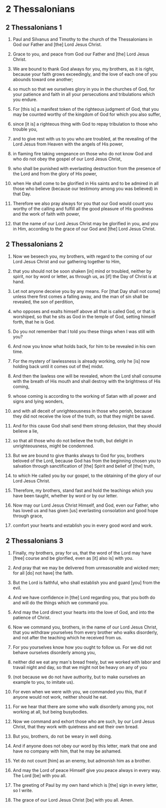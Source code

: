 # 2 Thessalonians

## 2 Thessalonians 1

1. Paul and Silvanus and Timothy to the church of the Thessalonians in God our Father and [the] Lord Jesus Christ.

2. Grace to you, and peace from God our Father and [the] Lord Jesus Christ.

3. We are bound to thank God always for you, my brothers, as it is right, because your faith grows exceedingly, and the love of each one of you abounds toward one another;

4. so much so that we ourselves glory in you in the churches of God, for your patience and faith in all your persecutions and tribulations which you endure.

5. For [this is] a manifest token of the righteous judgment of God, that you may be counted worthy of the kingdom of God for which you also suffer,

6. since [it is] a righteous thing with God to repay tribulation to those who trouble you,

7. and to give rest with us to you who are troubled, at the revealing of the Lord Jesus from Heaven with the angels of His power,

8. in flaming fire taking vengeance on those who do not know God and who do not obey the gospel of our Lord Jesus Christ,

9. who shall be punished with everlasting destruction from the presence of the Lord and from the glory of His power,

10. when He shall come to be glorified in His saints and to be admired in all those who believe (because our testimony among you was believed) in that Day.

11. Therefore we also pray always for you that our God would count you worthy of the calling and fulfill all the good pleasure of His goodness and the work of faith with power,

12. that the name of our Lord Jesus Christ may be glorified in you, and you in Him, according to the grace of our God and [the] Lord Jesus Christ.

## 2 Thessalonians 2

1. Now we beseech you, my brothers, with regard to the coming of our Lord Jesus Christ and our gathering together to Him,

2. that you should not be soon shaken [in] mind or troubled, neither by spirit, nor by word or letter, as through us, as [if] the Day of Christ is at hand.

3. Let not anyone deceive you by any means. For [that Day shall not come] unless there first comes a falling away, and the man of sin shall be revealed, the son of perdition,

4. who opposes and exalts himself above all that is called God, or that is worshiped, so that he sits as God in the temple of God, setting himself forth, that he is God.

5. Do you not remember that I told you these things when I was still with you?

6. And now you know what holds back, for him to be revealed in his own time.

7. For the mystery of lawlessness is already working, only he [is] now holding back until it comes out of the] midst.

8. And then the lawless one will be revealed, whom the Lord shall consume with the breath of His mouth and shall destroy with the brightness of His coming,

9. whose coming is according to the working of Satan with all power and signs and lying wonders,

10. and with all deceit of unrighteousness in those who perish, because they did not receive the love of the truth, so that they might be saved.

11. And for this cause God shall send them strong delusion, that they should believe a lie,

12. so that all those who do not believe the truth, but delight in unrighteousness, might be condemned.

13. But we are bound to give thanks always to God for you, brothers beloved of the Lord, because God has from the beginning chosen you to salvation through sanctification of [the] Spirit and belief of [the] truth,

14. to which He called you by our gospel, to the obtaining of the glory of our Lord Jesus Christ.

15. Therefore, my brothers, stand fast and hold the teachings which you have been taught, whether by word or by our letter.

16. Now may our Lord Jesus Christ Himself, and God, even our Father, who has loved us and has given [us] everlasting consolation and good hope through grace,

17. comfort your hearts and establish you in every good word and work.

## 2 Thessalonians 3

1. Finally, my brothers, pray for us, that the word of the Lord may have [free] course and be glorified, even as [it] also is] with you.

2. And pray that we may be delivered from unreasonable and wicked men; for all [do] not have] the faith.

3. But the Lord is faithful, who shall establish you and guard [you] from the evil.

4. And we have confidence in [the] Lord regarding you, that you both do and will do the things which we command you.

5. And may the Lord direct your hearts into the love of God, and into the patience of Christ.

6. Now we command you, brothers, in the name of our Lord Jesus Christ, that you withdraw yourselves from every brother who walks disorderly, and not after the teaching which he received from us.

7. For you yourselves know how you ought to follow us. For we did not behave ourselves disorderly among you,

8. neither did we eat any man's bread freely, but we worked with labor and travail night and day, so that we might not be heavy on any of you

9. (not because we do not have authority, but to make ourselves an example to you, to imitate us).

10. For even when we were with you, we commanded you this, that if anyone would not work, neither should he eat.

11. For we hear that there are some who walk disorderly among you, not working at all, but being busybodies.

12. Now we command and exhort those who are such, by our Lord Jesus Christ, that they work with quietness and eat their own bread.

13. But you, brothers, do not be weary in well doing.

14. And if anyone does not obey our word by this letter, mark that one and have no company with him, that he may be ashamed.

15. Yet do not count [him] as an enemy, but admonish him as a brother.

16. And may the Lord of peace Himself give you peace always in every way. The Lord [be] with you all.

17. The greeting of Paul by my own hand which is [the] sign in every letter, so I write.

18. The grace of our Lord Jesus Christ [be] with you all. Amen.

